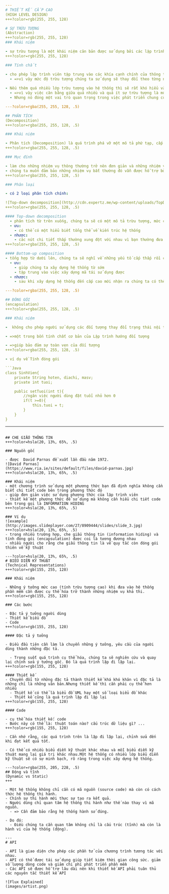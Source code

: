 ```yaml
---
# THIẾT KẾ CẤP CAO
(HIGH LEVEL DESIGN)
+++?color=rgb(255, 255, 128)

# SỰ TRỪU TƯỢNG
(Abstraction)
+++?color=rgb(255, 255, 128)
### Khái niệm

- sự trừu tượng là một khái niệm căn bản được sử dụng bởi các lập trình viên để quản lý sự phức tạp trong ứng dụng của họ.
+++?color=rgb(255, 255, 128)

### Tính chất

- cho phép lập trình viên tập trung vào các khía cạnh chính của thông tin được yêu cầu bởi một nhiệm vụ và một bên liên quan nhất định
  - =>vì vậy mức độ trừu tượng chúng ta sử dụng sẽ thay đổi theo từng nhiệm vụ và các bên liên quan
  
- Nếu thêm quá nhiều lớp trừu tượng vào hệ thống thì sẽ rất khó hiểu và phát triển
  - =>vì vậy việc cân bằng giữa quá nhiều và quá ít sự trừu tượng là một quá trình cần thời gian phát triển của kỹ sư  hay kiến trúc sư
  - Nhưng nó đóng một vai trò quan trọng trong việc phát triển chung của hệ thống

---?color=rgba(255, 255, 128, .5)

## PHÂN TÍCH
(Decomposition)
+++?color=rgba(255, 255, 128, .5)

### Khái niệm 

- Phân tích (Decomposition) là quá trình phá vỡ một mô tả phứ tạp, cấp cao của một hẹ thống thành nhiều mảnh nhỏ dễ quản lý hơn.
+++?color=rgba(255, 255, 128, .5)

### Mục đính

- làm cho những nhiệm vụ thông thường trở nên đơn giản và những nhiệm vụ đặc biệt vẫn còn khả thi.
- chúng ta muốn đảm bảo những nhiệm vụ bất thường đó vẫn được hỗ trợ bởi hệ thống của chúng ta nhưng không phải mối quan tâm hàng đầu.
+++?color=rgba(255, 255, 128, .5)

### Phân loại

- có 2 loại phân tích chính:

![Top-down decomposition](http://cdn.expertz.me/wp-content/uploads/TopDownAndBottomUpFeatureImage.jpg)
+++?color=rgba(255, 255, 128, .5)

#### Top-down decomposition
  - phân tích từ trên xuống, chúng ta sẽ có một mô tả trừu tượng, mức cao của cái mà chúng ta đang xây dựng rồi thêm các chi tiết cụ thể hơn cho nó 
  - ưu:
    - có thể có một hiểu biết tổng thể về kiến trúc hệ thống
  - nhược:
    - các nút chi tiết thấp thường xung đột với nhau vì bạn thường đưa ra các quyết định xung đột nhau khiến chúng ta phải quay trở lại để sửa
+++?color=rgba(255, 255, 128, .5)

#### Bottom-up composition
- tổng hợp từ dưới lên, chúng ta sẽ nghĩ về những yếu tố cấp thấp rồi chúng ta sẽ xây dựng  từ cấp thấp lên mức cao hơn
  - ưu:
    - giúp chúng ta xây dựng hệ thống từ sớm
    - tập trung vào việc xây dựng mã tái sử dụng được
  - nhược:
    - sau khi xây dựng hệ thống đến cấp cao mới nhận ra chúng ta có thể đã tạo ra những chi tiết cài đặt gây ra sự không nhất quán, gây cản trở

---?color=rgba(255, 255, 128, .5)

## ĐÓNG GÓI
(encapsulation)
+++?color=rgba(255, 255, 128, .5)

### Khái niệm

-  không cho phép người sử dụng các đối tượng thay đổi trạng thái nội tại của một đối tượng. Chỉ có các phương thức nội tại của đối tượng cho phép thay đổi trạng thái của nó

- =>một trong bốn tính chất cơ bản của Lập trình hướng đối tượng

- =>giúp bảo đảm sự toàn vẹn của đối tượng
+++?color=rgba(255, 255, 128, .5)

- ví dụ về Tính đóng gói

```Java
class SinhVien{
    private String hoten, diachi, masv;
    private int tuoi;

    public setTuoi(int t){
        //ngăn việc người dùng đặt tuổi nhỏ hơn 0
        if(t >=0){
            this.tuoi = t;
        }
    }
}
```

---
```

## CHE GIẤU THÔNG TIN
+++?color=hsla(20, 13%, 65%, .5)

### Nguồn gốc

- được  David Parnas đề xuất lần đầu năm 1972.
![David Parnas]
(https://www.ria.ie/sites/default/files/david-parnas.jpg)
+++?color=hsla(20, 13%, 65%, .5)

### Khái niệm
- một chương trình sử dụng một phương thức bạn đã định nghĩa không cần biết chi tiết code bên trong phương thức đó
- giúp đơn giản việc sử dụng phương thức của lập trình viên
- thiết kế một phương thức để sử dụng mà không cần hiểu chi tiết code bên trong gọi là INFORMATION HIDING 
+++?color=hsla(20, 13%, 65%, .5)

### Ví dụ
![example]
(http://images.slideplayer.com/27/8909444/slides/slide_3.jpg)
+++?color=hsla(20, 13%, 65%, .5)
- trong nhiều trường hợp, che giấu thông tin (information hiding) và tính đóng gói (encapsulation) được coi là tương đương nhau
- nhiều người cho rằng che giấu thông tin là về quy tắc còn đóng gói thiên về kỹ thuật

---?color=hsla(20, 13%, 65%, .5)
# BIỂU DIỄN KỸ THUẬT
(Technical Representations)
+++?color=rgb(155, 255, 128)

### Khái niệm

- Những ý tưởng mức cao (tính trừu tượng cao) khi đưa vào hệ thống phần mềm cần được cụ thể hóa trở thành những nhiệm vụ khả thi.
+++?color=rgb(155, 255, 128)

### Các bước

- Đặc tả ý tưởng người dùng
- Thiết kể biểu đồ
- Code
+++?color=rgb(155, 255, 128)

#### Đặc tả ý tưởng

- Điều đầu tiên cần làm là chuyển những ý tưởng, yêu cầu của người dùng thành những đặc tả.

  - Trong suốt quá trình cụ thể hóa, chúng ta sẽ nghiên cứu và quay lại chỉnh sửa ý tưởng gốc. Đó là quá trình lặp đi lặp lại.
+++?color=rgb(155, 255, 128)

#### Thiết kế
- Chuyển đổi từ những đặc tả thành thiết kế khá khó khăn vì đặc tả là những chỉ là những văn bản.Nhưng thiết kế thì cần phải cụ thể hơn nhiều
  - Thiết kế có thể là biểu đồ UML hay một số loại biểu đồ khác
  - Thiết kế cũng là quá trình lặp đi lặp lại
+++?color=rgb(155, 255, 128)

#### Code

- cụ thể hóa thiết kế: code
- Bước này có thể là: thuật toán nào? cấu trúc dữ liệu gì? ...
+++?color=rgb(155, 255, 128)

- Cần nhớ rằng, các quá trình trên là lặp đi lặp lại, chỉnh sửa đến khi đạt kết quả tốt.

- Có thể có nhiều biểu diễn kỹ thuật khác nhau và mỗi biểu diễn kỹ thuật mang lại giá trị khác nhau.Một hệ thống có nhiều lớp biểu diễn kỹ thuật sẽ có sự minh bạch, rõ ràng trong việc xây dựng hệ thống.

---?color=rgba(255, 205, 228, .5) 
## Động và tĩnh
(Dynamic vs Static)
+++

- Một hệ thống không chỉ cần có mã nguồn (source code) mà còn có cách thức hệ thống thi hành.
- Chính sự thi hành mới thực sự tạo ra kết quả.
- Người dùng chỉ quan tâm hệ thống thi hành như thế nào thay vì mã nguồn.
  - => Cần đảm bảo rằng hệ thống hành sử đúng.

- Do đó:
  - Điều chúng ta cần quan tâm không chỉ là cấu trúc (tĩnh) mà còn là hành vi của hệ thống (động).

---
# API

- API là giao diện cho phép các phần tử của chương trình tương tác với nhau.
- API có thể được tái sử dụng giúp tiết kiệm thời gian công sức. giảm số lượng dòng code và giảm chi phí phát triển phần mềm
- Các API sẽ được hỗ trợ lâu dài nên khi thiết kế API phải tuân thủ các nguyên tắc thiết kế API

![Flux Explained]
(images/artist.png)
